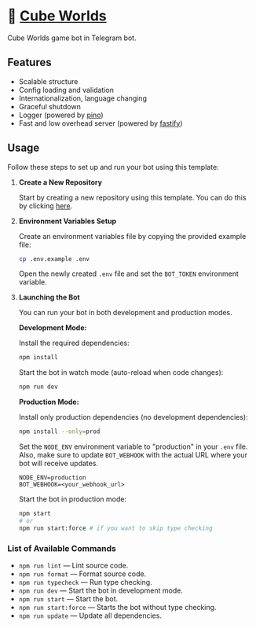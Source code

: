 # 🤖 [Cube Worlds](http://t.me/cube_worlds_bot)

Cube Worlds game bot in Telegram bot.

## Features

- Scalable structure
- Config loading and validation
- Internationalization, language changing
- Graceful shutdown
- Logger (powered by [pino](https://github.com/pinojs/pino))
- Fast and low overhead server (powered by [fastify](https://github.com/fastify/fastify))

## Usage

Follow these steps to set up and run your bot using this template:

1. **Create a New Repository**

   Start by creating a new repository using this template. You can do this by clicking [here](https://github.com/bot-base/telegram-bot-template/generate).

2. **Environment Variables Setup**

   Create an environment variables file by copying the provided example file:

   ```bash
   cp .env.example .env
   ```

   Open the newly created `.env` file and set the `BOT_TOKEN` environment variable.

3. **Launching the Bot**

   You can run your bot in both development and production modes.

   **Development Mode:**

   Install the required dependencies:

   ```bash
   npm install
   ```

   Start the bot in watch mode (auto-reload when code changes):

   ```bash
   npm run dev
   ```

   **Production Mode:**

   Install only production dependencies (no development dependencies):

   ```bash
   npm install --only=prod
   ```

   Set the `NODE_ENV` environment variable to "production" in your `.env` file. Also, make sure to update `BOT_WEBHOOK` with the actual URL where your bot will receive updates.

   ```dotenv
   NODE_ENV=production
   BOT_WEBHOOK=<your_webhook_url>
   ```

   Start the bot in production mode:

   ```bash
   npm start
   # or
   npm run start:force # if you want to skip type checking
   ```

### List of Available Commands

- `npm run lint` — Lint source code.
- `npm run format` — Format source code.
- `npm run typecheck` — Run type checking.
- `npm run dev` — Start the bot in development mode.
- `npm run start` — Start the bot.
- `npm run start:force` — Starts the bot without type checking.
- `npm run update` — Update all dependencies.
